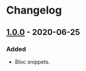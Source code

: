 # Changelog

## [1.0.0] - 2020-06-25

### Added

- Bloc snippets.

[1.0.0]: https://github.com/zepfietje/vscode-bloc-snippets/releases/tag/1.0.0
